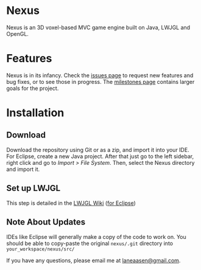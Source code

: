 # Nexus

Nexus is an 3D voxel-based MVC game engine built on Java, LWJGL and OpenGL.

# Features

Nexus is in its infancy. Check the [issues page](https://github.com/aaasen/nexus/issues)
to request new features and bug fixes, or to see those in progress.
The [milestones page](https://github.com/aaasen/nexus/issues/milestones) contains larger goals for the project.

# Installation

## Download
Download the repository using Git or as a zip, and import it into your IDE.
For Eclipse, create a new Java project. After that just go to the left sidebar, right click and go to *Import > File System*.
Then, select the Nexus directory and import it.

## Set up LWJGL

This step is detailed in the [LWJGL Wiki](http://www.lwjgl.org/wiki/index.php?title=Main_Page) ([for Eclipse](http://www.lwjgl.org/wiki/index.php?title=Setting_Up_LWJGL_with_Eclipse))

## Note About Updates

IDEs like Eclipse will generally make a copy of the code to work on.
You should be able to copy-paste the original `nexus/.git` directory into `your_workspace/nexus/src/`

If you have any questions, please email me at laneaasen@gmail.com.